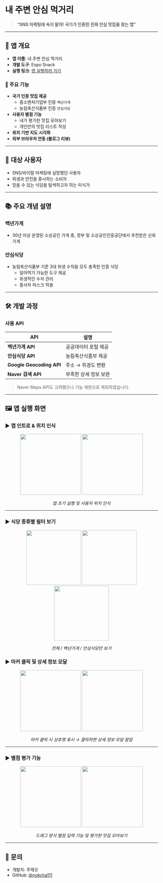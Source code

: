 # 내 주변 안심 먹거리

> **“SNS 마케팅에 속지 말자! 국가가 인증한 진짜 안심 맛집을 찾는 앱”**

---

## 📱 앱 개요

- **앱 이름**: 내 주변 안심 먹거리  
- **개발 도구**: Expo Snack  
- **실행 링크**: [앱 실행하러 가기](https://snack.expo.dev/@nokcha111/133a3b)

### 🔧 주요 기능

- **국가 인증 맛집 제공**  
  - 중소벤처기업부 인증 `백년가게`
  - 농림축산식품부 인증 `안심식당`
- **사용자 별점 기능**  
  - 내가 평가한 맛집 모아보기
  - 개인만의 맛집 리스트 작성
- **위치 기반 지도 시각화**
- **외부 브라우저 연동 (블로그 리뷰)**

---

## 👥 대상 사용자

- SNS/바이럴 마케팅에 실망했던 사용자
- 위생과 안전을 중시하는 소비자
- 믿을 수 있는 식당을 탐색하고자 하는 미식가

---

## 📚 주요 개념 설명

### 백년가게
- 30년 이상 운영된 소상공인 가게 중, 정부 및 소상공인진흥공단에서 추천받은 신뢰 가게

### 안심식당
- 농림축산식품부 기준 3대 위생 수칙을 모두 충족한 인증 식당
  - 덜어먹기 가능한 도구 제공
  - 위생적인 수저 관리
  - 종사자 마스크 착용

---

## 🛠 개발 과정

### 사용 API
| API | 설명 |
|-----|------|
| **백년가게 API** | 공공데이터 포털 제공 |
| **안심식당 API** | 농림축산식품부 제공 |
| **Google Geocoding API** | 주소 → 위경도 변환 |
| **Naver 검색 API** | 부족한 상세 정보 보완 |

> Naver Maps API도 고려했으나 기능 제한으로 제외하였습니다.

---

## 🖼️ 앱 실행 화면

### ▶ 앱 인트로 & 위치 인식

<div align="center">
  <img src="https://github.com/user-attachments/assets/db90e648-535c-4d50-9847-6d7451ef5ba8" width="200" />
  <img src="https://github.com/user-attachments/assets/99575ccf-9395-4b56-a4e0-590b27eb9b35" width="200" />
</div>

<p align="center"><i>앱 초기 실행 및 사용자 위치 인식</i></p>

---

### ▶ 식당 종류별 필터 보기

<div align="center">
  <img src="https://github.com/user-attachments/assets/e1549bc6-1a1e-4eda-b7e7-c1fb217652c5" width="180" />
  <img src="https://github.com/user-attachments/assets/726841f9-1853-4e94-b966-12118419136c" width="180" />
  <img src="https://github.com/user-attachments/assets/dd376d5c-4ac7-4833-aa3f-aba8cc23d122" width="180" />
</div>

<p align="center"><i>전체 / 백년가게 / 안심식당만 보기</i></p>

### ▶ 마커 클릭 및 상세 정보 모달

<div align="center">
  <img src="https://github.com/user-attachments/assets/e9c25292-b2a9-4450-9b1a-e3d157038eea" width="200" />
  <img src="https://github.com/user-attachments/assets/d5f28424-11e8-4ef4-a2de-d4336c2c8298" width="200" />
</div>

<p align="center"><i>마커 클릭 시 상호명 표시 → 클릭하면 상세 정보 모달 팝업</i></p>

---

### ▶ 별점 평가 기능

<div align="center">
  <img src="https://github.com/user-attachments/assets/96fbd5ee-1869-4374-b1da-9f70846c0ded" width="200" />
  <img src="https://github.com/user-attachments/assets/8856262d-a166-4992-bdc8-68b6b25f8e27" width="200" />
</div>

<p align="center"><i>드래그 방식 별점 입력 기능 및 평가한 맛집 모아보기</i></p>

---


## 📮 문의

- 개발자: 주재오  
- GitHub: [@nokcha111](https://github.com/nokcha111)  
